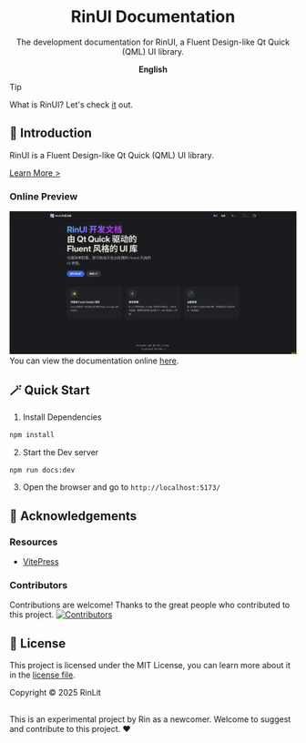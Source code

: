 <div align="center">
<h1>RinUI Documentation</h1>
<p>The development documentation for RinUI, a Fluent Design-like Qt Quick (QML) UI library.</p>

**English**

</div>

> [!TIP]
> What is RinUI? Let's check [it](https://github.com/RinLit-233-shiroko/Rin-UI) out.

## 📄 Introduction

RinUI is a Fluent Design-like Qt Quick (QML) UI library. 

[Learn More >](https://github.com/RinLit-233-shiroko/Rin-UI)

### Online Preview
![Online Preview_CN](docs/preview.png)
You can view the documentation online [here](https://ui.rinlit.cn/).

## 🪄 Quick Start
1. Install Dependencies
```bash
npm install
```
2. Start the Dev server
```bash
npm run docs:dev
```
3. Open the browser and go to `http://localhost:5173/`

## 🙌 Acknowledgements
### Resources
- [VitePress](https://github.com/vuejs/vitepress)

### Contributors
Contributions are welcome!
Thanks to the great people who contributed to this project.
[![Contributors](http://contrib.nn.ci/api?repo=rinlit-233-shiroko/Rin-UI)](https://github.com/RinLit-233-shiroko/Rin-UI/graphs/contributors)

## 📜 License
This project is licensed under the MIT License, you can learn more about it in the [license file](./LICENSE).

Copyright © 2025 RinLit

##

This is an experimental project by Rin as a newcomer. Welcome to suggest and contribute to this project. ❤️
